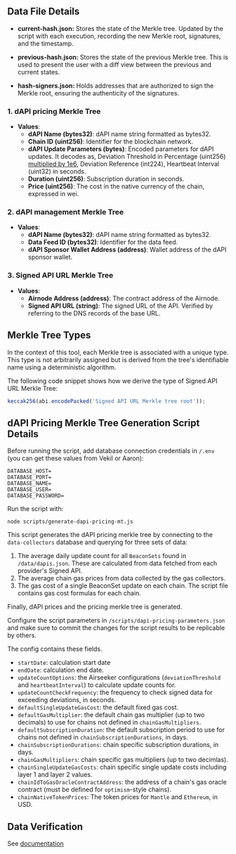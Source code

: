 ## Data File Details

- **current-hash.json:** Stores the state of the Merkle tree. Updated by the script with each execution, recording the new Merkle root, signatures, and the timestamp.

- **previous-hash.json:** Stores the state of the previous Merkle tree. This is used to present the user with a diff view between the previous and current states.

- **hash-signers.json:** Holds addresses that are authorized to sign the Merkle root, ensuring the authenticity of the signatures.

### 1. dAPI pricing Merkle Tree

- **Values**:
  - **dAPI Name (bytes32)**: dAPI name string formatted as bytes32.
  - **Chain ID (uint256)**: Identifier for the blockchain network.
  - **dAPI Update Parameters (bytes)**: Encoded parameters for dAPI updates. It decodes as, Deviation Threshold in Percentage (uint256) [multiplied by 1e6](https://github.com/api3dao/airnode-protocol-v1/blob/b45d225ef33257d82124dd895731846bc7e46eed/contracts/api3-server-v1/extensions/BeaconSetUpdatesWithPsp.sol#L27), Deviation Reference (int224), Heartbeat Interval (uint32) in seconds.
  - **Duration (uint256)**: Subscription duration in seconds.
  - **Price (uint256)**: The cost in the native currency of the chain, expressed in wei.

### 2. dAPI management Merkle Tree

- **Values**:
  - **dAPI Name (bytes32)**: dAPI name string formatted as bytes32.
  - **Data Feed ID (bytes32)**: Identifier for the data feed.
  - **dAPI Sponsor Wallet Address (address)**: Wallet address of the dAPI sponsor wallet.

### 3. Signed API URL Merkle Tree

- **Values**:
  - **Airnode Address (address)**: The contract address of the Airnode.
  - **Signed API URL (string)**: The signed URL of the API. Verified by referring to the DNS records of the base URL.

## Merkle Tree Types

In the context of this tool, each Merkle tree is associated with a unique type. This type is not arbitrarily assigned but is derived from the tree's identifiable name using a deterministic algorithm.

The following code snippet shows how we derive the type of Signed API URL Merkle Tree:

```js
keccak256(abi.encodePacked('Signed API URL Merkle tree root'));
```

## dAPI Pricing Merkle Tree Generation Script Details

Before running the script, add database connection credentials in `/.env` (you can get these values from Vekil or Aaron):

```shell
DATABASE_HOST=
DATABASE_PORT=
DATABASE_NAME=
DATABASE_USER=
DATABASE_PASSWORD=
```

Run the script with:

```shell
node scripts/generate-dapi-pricing-mt.js
```

This script generates the dAPI pricing merkle tree by connecting to the `data-collectors` database and querying for three sets of data:

1. The average daily update count for all `BeaconSets` found in `/data/dapis.json`. These are calculated from data fetched from each provider's Signed API.
2. The average chain gas prices from data collected by the gas collectors.
3. The gas cost of a single BeaconSet update on each chain. The script file contains gas cost formulas for each chain.

Finally, dAPI prices and the pricing merkle tree is generated.

Configure the script parameters in `/scripts/dapi-pricing-parameters.json` and make sure to commit the changes for the script results to be replicable by others.

The config contains these fields.

- `startDate`: calculation start date
- `endDate`: calculation end date.
- `updateCountOptions`: the Airseeker configurations (`deviationThreshold` and `heartbeatInterval`) to calculate update counts for.
- `updateCountCheckFrequency`: the frequency to check signed data for exceeding deviations, in seconds.
- `defaultSingleUpdateGasCost`: the default fixed gas cost.
- `defaultGasMultiplier`: the default chain gas multiplier (up to two decimals) to use for chains not defined in `chainGasMultipliers`.
- `defaultSubscriptionDuration`: the default subscription period to use for chains not defined in `chainSubscriptionDurations`, in days.
- `chainSubscriptionDurations`: chain specific subscription durations, in days.
- `chainGasMultipliers`: chain specific gas multipliers (up to two decimlas).
- `chainSingleUpdateGasCosts`: chain specific single update costs including layer 1 and layer 2 values.
- `chainIdToGasOracleContractAddress`: the address of a chain's gas oracle contract (must be defined for `optimism`-style chains).
- `chainNativeTokenPrices`: The token prices for `Mantle` and `Ethereum`, in USD.

## Data Verification

See [documentation](verification/README.md)
